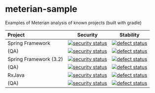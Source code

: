# meterian-sample
Examples of Meterian analysis of known projects (built with gradle)

| Project          | Security      | Stability  |
|:---------------- | ------------- | ---------- |
| Spring Framework | [![security status](https://www.meterian.com/badge/gh/spring-projects/spring-framework/security)](https://www.meterian.com/report/gh/spring-projects/spring-framework) | [![defect status](https://www.meterian.com/badge/gh/spring-projects/spring-framework/stability)](https://www.meterian.com/report/gh/spring-projects/spring-framework) |
| (QA)             | [![security status](https://qa.meterian.com/badge/gh/spring-projects/spring-framework/security)](https://qa.meterian.com/report/gh/spring-projects/spring-framework) | [![defect status](https://qa.meterian.com/badge/gh/spring-projects/spring-framework/stability)](https://qa.meterian.com/report/gh/spring-projects/spring-framework) |
| Spring Framework (3.2)| [![security status](https://www.meterian.com/badge/gh/spring-projects/spring-framework/security?branch=3.2)](https://www.meterian.com/report/gh/spring-projects/spring-framework?branch=3.2) | [![defect status](https://www.meterian.com/badge/gh/spring-projects/spring-framework/stability?branch=3.2)](https://www.meterian.com/report/gh/spring-projects/spring-framework?branch=3.2) |
| (QA)                  | [![security status](https://qa.meterian.com/badge/gh/spring-projects/spring-framework/security?branch=3.2)](https://qa.meterian.com/report/gh/spring-projects/spring-framework?branch=3.2) | [![defect status](https://qa.meterian.com/badge/gh/spring-projects/spring-framework/stability?branch=3.2)](https://qa.meterian.com/report/gh/spring-projects/spring-framework?branch=3.2) |
| RxJava  | [![security status](https://www.meterian.com/badge/gh/ReactiveX/RxJava/security)](https://www.meterian.com/report/gh/ReactiveX/RxJava) | [![defect status](https://www.meterian.com/badge/gh/ReactiveX/RxJava/stability)](https://www.meterian.com/report/gh/ReactiveX/RxJava) |
| (QA)    | [![security status](https://qa.meterian.com/badge/gh/ReactiveX/RxJava/security)](https://qa.meterian.com/report/gh/ReactiveX/RxJava) | [![defect status](https://qa.meterian.com/badge/gh/ReactiveX/RxJava/stability)](https://qa.meterian.com/report/gh/ReactiveX/RxJava) |

